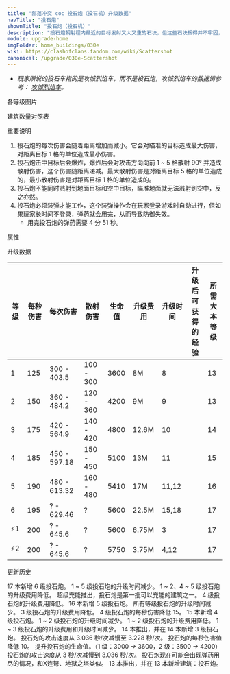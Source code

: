 ```yaml
---
title: "部落冲突 coc 投石炮（投石机）升级数据"
navTitle: "投石炮"
shownTitle: "投石炮（投石机）"
description: "投石炮朝射程内最近的目标发射又大又重的石块，但这些石块捆得并不牢固，它们撞击目标后会散开，对目标后方的部队造成溅射伤害。"
module: upgrade-home
imgFolder: home_buildings/030e
wiki: https://clashofclans.fandom.com/wiki/Scattershot
canonical: /upgrade/030e-Scattershot
---
```


- *玩家所说的投石车指的是攻城烈焰车，而不是投石炮，攻城烈焰车的数据请参考： [攻城烈焰车](/upgrade/0245-Flame-Flinger)。*

<UnitInfo :folder="$frontmatter.imgFolder" imgSrc="Scattershot5.png" :imgAlt="$frontmatter.navTitle" :description="$frontmatter.description" :isSmallImg="true" />

<SmallTitle>各等级图片</SmallTitle>

<Panel>
    <UnitImgGroup title="日常状态" :folder="$frontmatter.imgFolder">
        <UnitImg imgTitle="1 级" imgSrc="Scattershot1.png" />
        <UnitImg imgTitle="2 级" imgSrc="Scattershot2.png" />
        <UnitImg imgTitle="3 级" imgSrc="Scattershot3.png" />
        <UnitImg imgTitle="4 级" imgSrc="Scattershot4.png" />
        <UnitImg imgTitle="5 级" imgSrc="Scattershot5.png" />
    </UnitImgGroup>
        <UnitImgGroup title="无弹药" :folder="$frontmatter.imgFolder">
        <UnitImg imgTitle="1 级" imgSrc="Scattershot1_Depleted.png" />
        <UnitImg imgTitle="2 级" imgSrc="Scattershot2_Depleted.png" />
        <UnitImg imgTitle="3 级" imgSrc="Scattershot3_Depleted.png" />
        <UnitImg imgTitle="4 级" imgSrc="Scattershot4_Depleted.png" />
        <UnitImg imgTitle="5 级" imgSrc="Scattershot5_Depleted.png" />
    </UnitImgGroup>
</Panel>

<SmallTitle>建筑数量对照表</SmallTitle>

<BuildingNum>
    <BuildingNumRow title="大本等级" num="1 - 12, 13 - 17" />
    <BuildingNumRow title="建筑数量" num="     0,       2" />
</BuildingNum>

<SmallTitle>重要说明</SmallTitle>

1. 投石炮的每次伤害会随着距离增加而减小。它会对瞄准的目标造成最大伤害，对距离目标 1 格的单位造成最小伤害。
2. 投石炮击中目标后会爆炸，爆炸后会对攻击方向向前 1 ~ 5 格散射 90° 并造成散射伤害，这个伤害随距离递减。最大散射伤害是对距离目标 5 格的单位造成的，最小散射伤害是对距离目标 1 格的单位造成的。
3. 投石炮不能同时溅射到地面目标和空中目标，瞄准地面就无法溅射到空中，反之亦然。
4. 投石炮必须装弹才能工作，这个装弹操作会在玩家登录游戏时自动进行，但如果玩家长时间不登录，弹药就会用完，从而导致防御失效。
    - 用完投石炮的弹药需要 4 分 51 秒。

<SmallTitle>属性</SmallTitle>

<UnitProperties>
    <UnitProperty pKey="占地面积" pValue="3×3" />
    <UnitProperty pKey="判定面积" pValue="2×2" :isJudgeSquare="true" />
    <UnitProperty pKey="伤害类型" pValue="范围伤害" />
    <UnitProperty pKey="攻击的目标" pValue="地面和空中目标" />
    <UnitProperty pKey="伤害半径" pValue="1 格" />
    <UnitProperty pKey="射程" pValue="3 ~ 10 格" />
    <UnitProperty pKey="攻速" pValue="3.228 秒/次" />
    <UnitProperty pKey="目标切换速度" pValue="2.2 秒" />
    <UnitProperty pKey="弹药数量" pValue="90" />
</UnitProperties>

<SmallTitle>升级数据</SmallTitle>

<script setup>
const tableExtraInfo = [
    {
        "column": 5,
        "type": "cost",
        "gpClass": "building",
        "icon": "Gold"
    },
    {
        "column": 6,
        "type": "time",
        "gpClass": "building"
    },
    {
        "column": 7,
        "type": "exp",
        "icon": "Exp"
    }
];
</script>

<UnitTable :tableExtraInfo="tableExtraInfo">

| 等级 | 每秒伤害 |    每次伤害   |  散射伤害  | 生命值 | 升级费用 |  升级时间  |升级后可<br>获得的经验|  所需<br>大本等级 |
| ---- |   ---   |      ---     |    ---    |   ---  |   ---   |    ----   |        ---          |       ----      |
|   1  |   125   | 300 - 403.5  | 100 - 300 |  3600  |     8M  |    8      |                     |        13       |
|   2  |   150   | 360 - 484.2  | 120 - 360 |  4200  |     9M  |    9      |                     |        13       |
|   3  |   175   | 420 - 564.9  | 140 - 420 |  4800  |  12.6M  |   10      |                     |        14       |
|   4  |   185   | 450 - 597.18 | 150 - 450 |  5100  |    13M  |   11      |                     |        15       |
|   5  |   190   | 480 - 613.32 | 160 - 480 |  5410  |    17M  |   11,12   |                     |        16       |
|   6  |   195   |   ? - 629.46 |     ?     |  5600  |  22.5M  |   15,18   |                     |        17       |
| ⚡1  |   200   |   ? - 645.6  |     ?     |  5600 |   6.75M  |    3      |                     |        17       |
| ⚡2  |   200   |   ? - 645.6  |     ?     |  5750 |   3.75M  |    4,12   |                     |        17       |
</UnitTable>

<SmallTitle>更新历史</SmallTitle>

<Timeline>
    <TimelineItem date="2025/02/10">
        <TimelineRow>17 本新增 6 级投石炮。</TimelineRow>
    </TimelineItem>
    <TimelineItem date="2024/11/25">
        <TimelineRow>1 ~ 5 级投石炮的升级时间减少。</TimelineRow>
        <TimelineRow>1 ~ 2、4 ~ 5 级投石炮的升级费用降低。</TimelineRow>
    </TimelineItem>
    <TimelineItem date="2024/09/09">
        <TimelineRow>超级充能推出，投石炮是第一批可以充能的建筑之一。</TimelineRow>
    </TimelineItem>
    <TimelineItem date="2024/06/18">
        <TimelineRow>4 级投石炮的升级费用降低。</TimelineRow>
    </TimelineItem>
    <TimelineItem date="2024/02/27">
        <TimelineRow>16 本新增 5 级投石炮。</TimelineRow>
    </TimelineItem>
    <TimelineItem date="2023/12/12">
        <TimelineRow>所有等级投石炮的升级时间减少。</TimelineRow>
    </TimelineItem>
    <TimelineItem date="2023/09/28">
        <TimelineRow>3 级投石炮的升级费用降低。</TimelineRow>
        <TimelineRow>4 级投石炮的每秒伤害降低 15。</TimelineRow>
    </TimelineItem>
    <TimelineItem date="2023/06/12">
        <TimelineRow>15 本新增 4 级投石炮。</TimelineRow>
        <TimelineRow>1 ~ 2 级投石炮的升级时间减少。</TimelineRow>
        <TimelineRow>1 ~ 2 级投石炮的升级费用降低。</TimelineRow>
    </TimelineItem>
    <TimelineItem date="2022/10/10">
        <TimelineRow>1 ~ 3 级投石炮的升级费用和升级时间减少。</TimelineRow>
    </TimelineItem>
    <TimelineItem date="2021/04/12">
        <TimelineRow>14 本推出，并在 14 本新增 3 级投石炮。</TimelineRow>
    </TimelineItem>
    <TimelineItem date="2020/12/07">
        <TimelineRow>投石炮的攻击速度从 3.036 秒/次减慢至 3.228 秒/次。</TimelineRow>
        <TimelineRow>投石炮的每秒伤害值降低 10。</TimelineRow>
        <TimelineRow>提升投石炮的生命值。（1 级：3000 → 3600，2 级：3500 → 4200）</TimelineRow>
    </TimelineItem>    
    <TimelineItem date="2020/06/22">
        <TimelineRow>投石炮的攻击速度从 3 秒/次减慢到 3.036 秒/次。</TimelineRow>
        <TimelineRow>投石炮现在可能会出现弹药用尽的情况，和X连弩、地狱之塔类似。</TimelineRow>
    </TimelineItem>       
    <TimelineItem date="2019/12/09">
        <TimelineRow>13 本推出，并在 13 本新增建筑：投石炮。</TimelineRow>
    </TimelineItem>
    <TimelineItem :historyBottom="true" />
</Timeline>